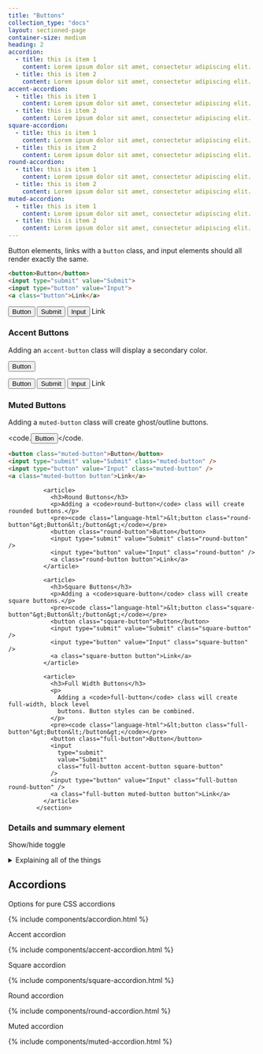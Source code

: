 ```yaml
---
title: "Buttons"
collection_type: "docs"
layout: sectioned-page
container-size: medium
heading: 2
accordion: 
  - title: this is item 1
    content: Lorem ipsum dolor sit amet, consectetur adipiscing elit. 
  - title: this is item 2
    content: Lorem ipsum dolor sit amet, consectetur adipiscing elit.
accent-accordion: 
  - title: this is item 1
    content: Lorem ipsum dolor sit amet, consectetur adipiscing elit. 
  - title: this is item 2
    content: Lorem ipsum dolor sit amet, consectetur adipiscing elit.
square-accordion: 
  - title: this is item 1
    content: Lorem ipsum dolor sit amet, consectetur adipiscing elit. 
  - title: this is item 2
    content: Lorem ipsum dolor sit amet, consectetur adipiscing elit.
round-accordion: 
  - title: this is item 1
    content: Lorem ipsum dolor sit amet, consectetur adipiscing elit. 
  - title: this is item 2
    content: Lorem ipsum dolor sit amet, consectetur adipiscing elit.
muted-accordion: 
  - title: this is item 1
    content: Lorem ipsum dolor sit amet, consectetur adipiscing elit. 
  - title: this is item 2
    content: Lorem ipsum dolor sit amet, consectetur adipiscing elit.
---
```


Button elements, links with a <code>button</code> class, and input elements should all render exactly the same.

~~~ html
<button>Button</button>
<input type="submit" value="Submit">
<input type="button" value="Input">
<a class="button">Link</a>
~~~

<button>Button</button>
<input type="submit" value="Submit" />
<input type="button" value="Input" />
<a class="button">Link</a>

### Accent Buttons
Adding an <code>accent-button</code> class will display a secondary color.

<code><button class="accent-button">Button</button></code>

<button class="accent-button">Button</button>
<input type="submit" value="Submit" class="accent-button" />
<input type="button" value="Input" class="accent-button" />
<a class="button accent-button">Link</a>

### Muted Buttons
Adding a <code>muted-button</code> class will create ghost/outline buttons.

<code.<button class="accent-button">Button</button></code.

~~~ html
<button class="muted-button">Button</button>
<input type="submit" value="Submit" class="muted-button" />
<input type="button" value="Input" class="muted-button" />
<a class="muted-button button">Link</a>
~~~


              <article>
                <h3>Round Buttons</h3>
                <p>Adding a <code>round-button</code> class will create rounded buttons.</p>
                <pre><code class="language-html">&lt;button class="round-button"&gt;Button&lt;/button&gt;</code></pre>
                <button class="round-button">Button</button>
                <input type="submit" value="Submit" class="round-button" />
                <input type="button" value="Input" class="round-button" />
                <a class="round-button button">Link</a>
              </article>

              <article>
                <h3>Square Buttons</h3>
                <p>Adding a <code>square-button</code> class will create square buttons.</p>
                <pre><code class="language-html">&lt;button class="square-button"&gt;Button&lt;/button&gt;</code></pre>
                <button class="square-button">Button</button>
                <input type="submit" value="Submit" class="square-button" />
                <input type="button" value="Input" class="square-button" />
                <a class="square-button button">Link</a>
              </article>

              <article>
                <h3>Full Width Buttons</h3>
                <p>
                  Adding a <code>full-button</code> class will create full-width, block level
                  buttons. Button styles can be combined.
                </p>
                <pre><code class="language-html">&lt;button class="full-button"&gt;Button&lt;/button&gt;</code></pre>
                <button class="full-button">Button</button>
                <input
                  type="submit"
                  value="Submit"
                  class="full-button accent-button square-button"
                />
                <input type="button" value="Input" class="full-button round-button" />
                <a class="full-button muted-button button">Link</a>
              </article>
            </section>

### Details and summary element</h2>
Show/hide toggle
  
<details>
  <summary>Explaining all of the things</summary>
  <p>Some explanation goes here...</p>
</details>

## Accordions

Options for pure CSS accordions

{% include components/accordion.html %}

Accent accordion

{% include components/accent-accordion.html %}

Square accordion

{% include components/square-accordion.html %}

Round accordion
  
{% include components/round-accordion.html %}

Muted accordion
    
{% include components/muted-accordion.html %}
